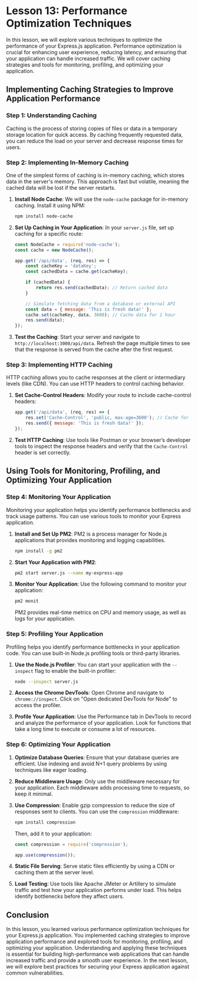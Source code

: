 # Lesson 13: Performance Optimization Techniques

In this lesson, we will explore various techniques to optimize the performance of your Express.js application. Performance optimization is crucial for enhancing user experience, reducing latency, and ensuring that your application can handle increased traffic. We will cover caching strategies and tools for monitoring, profiling, and optimizing your application.

## Implementing Caching Strategies to Improve Application Performance

### Step 1: Understanding Caching

Caching is the process of storing copies of files or data in a temporary storage location for quick access. By caching frequently requested data, you can reduce the load on your server and decrease response times for users.

### Step 2: Implementing In-Memory Caching

One of the simplest forms of caching is in-memory caching, which stores data in the server's memory. This approach is fast but volatile, meaning the cached data will be lost if the server restarts.

1. **Install Node Cache**: We will use the `node-cache` package for in-memory caching. Install it using NPM:

   ```bash
   npm install node-cache
   ```

2. **Set Up Caching in Your Application**: In your `server.js` file, set up caching for a specific route:

   ```javascript
   const NodeCache = require('node-cache');
   const cache = new NodeCache();

   app.get('/api/data', (req, res) => {
       const cacheKey = 'dataKey';
       const cachedData = cache.get(cacheKey);

       if (cachedData) {
           return res.send(cachedData); // Return cached data
       }

       // Simulate fetching data from a database or external API
       const data = { message: 'This is fresh data!' };
       cache.set(cacheKey, data, 3600); // Cache data for 1 hour
       res.send(data);
   });
   ```

3. **Test the Caching**: Start your server and navigate to `http://localhost:3000/api/data`. Refresh the page multiple times to see that the response is served from the cache after the first request.

### Step 3: Implementing HTTP Caching

HTTP caching allows you to cache responses at the client or intermediary levels (like CDN). You can use HTTP headers to control caching behavior.

1. **Set Cache-Control Headers**: Modify your route to include cache-control headers:

   ```javascript
   app.get('/api/data', (req, res) => {
       res.set('Cache-Control', 'public, max-age=3600'); // Cache for 1 hour
       res.send({ message: 'This is fresh data!' });
   });
   ```

2. **Test HTTP Caching**: Use tools like Postman or your browser’s developer tools to inspect the response headers and verify that the `Cache-Control` header is set correctly.

## Using Tools for Monitoring, Profiling, and Optimizing Your Application

### Step 4: Monitoring Your Application

Monitoring your application helps you identify performance bottlenecks and track usage patterns. You can use various tools to monitor your Express application.

1. **Install and Set Up PM2**: PM2 is a process manager for Node.js applications that provides monitoring and logging capabilities.

   ```bash
   npm install -g pm2
   ```

2. **Start Your Application with PM2**:

   ```bash
   pm2 start server.js --name my-express-app
   ```

3. **Monitor Your Application**: Use the following command to monitor your application:

   ```bash
   pm2 monit
   ```

   PM2 provides real-time metrics on CPU and memory usage, as well as logs for your application.

### Step 5: Profiling Your Application

Profiling helps you identify performance bottlenecks in your application code. You can use built-in Node.js profiling tools or third-party libraries.

1. **Use the Node.js Profiler**: You can start your application with the `--inspect` flag to enable the built-in profiler:

   ```bash
   node --inspect server.js
   ```

2. **Access the Chrome DevTools**: Open Chrome and navigate to `chrome://inspect`. Click on "Open dedicated DevTools for Node" to access the profiler.

3. **Profile Your Application**: Use the Performance tab in DevTools to record and analyze the performance of your application. Look for functions that take a long time to execute or consume a lot of resources.

### Step 6: Optimizing Your Application

1. **Optimize Database Queries**: Ensure that your database queries are efficient. Use indexing and avoid N+1 query problems by using techniques like eager loading.

2. **Reduce Middleware Usage**: Only use the middleware necessary for your application. Each middleware adds processing time to requests, so keep it minimal.

3. **Use Compression**: Enable gzip compression to reduce the size of responses sent to clients. You can use the `compression` middleware:

   ```bash
   npm install compression
   ```

   Then, add it to your application:

   ```javascript
   const compression = require('compression');

   app.use(compression());
   ```

4. **Static File Serving**: Serve static files efficiently by using a CDN or caching them at the server level.

5. **Load Testing**: Use tools like Apache JMeter or Artillery to simulate traffic and test how your application performs under load. This helps identify bottlenecks before they affect users.

## Conclusion

In this lesson, you learned various performance optimization techniques for your Express.js application. You implemented caching strategies to improve application performance and explored tools for monitoring, profiling, and optimizing your application. Understanding and applying these techniques is essential for building high-performance web applications that can handle increased traffic and provide a smooth user experience. In the next lesson, we will explore best practices for securing your Express application against common vulnerabilities.